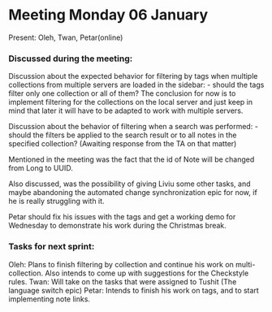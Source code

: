 # Meeting Monday 06 January

Present: 
Oleh, Twan, Petar(online)

### Discussed during the meeting:

Discussion about the expected behavior for filtering by tags when multiple collections from multiple servers are loaded in the sidebar:
    - should the tags filter only one collection or all of them?
The conclusion for now is to implement filtering for the collections on the local server and just keep in mind that later it will have to be adapted to work with multiple servers.

Discussion about the behavior of filtering when a search was performed:
    - should the filters be applied to the search result or to all notes in the specified collection? (Awaiting response from the TA on that matter)

Mentioned in the meeting was the fact that the id of Note will be changed from Long to UUID. 

Also discussed, was the possibility of giving Liviu some other tasks, and maybe abandoning the automated change synchronization epic for now, if he is really struggling with it.

Petar should fix his issues with the tags and get a working demo for Wednesday to demonstrate his work during the Christmas break.

### Tasks for next sprint:

Oleh: Plans to finish filtering by collection and continue his work on multi-collection. Also intends to come up with suggestions for the Checkstyle rules.
Twan: Will take on the tasks that were assigned to Tushit (The language switch epic)
Petar: Intends to finish his work on tags, and to start implementing note links.
